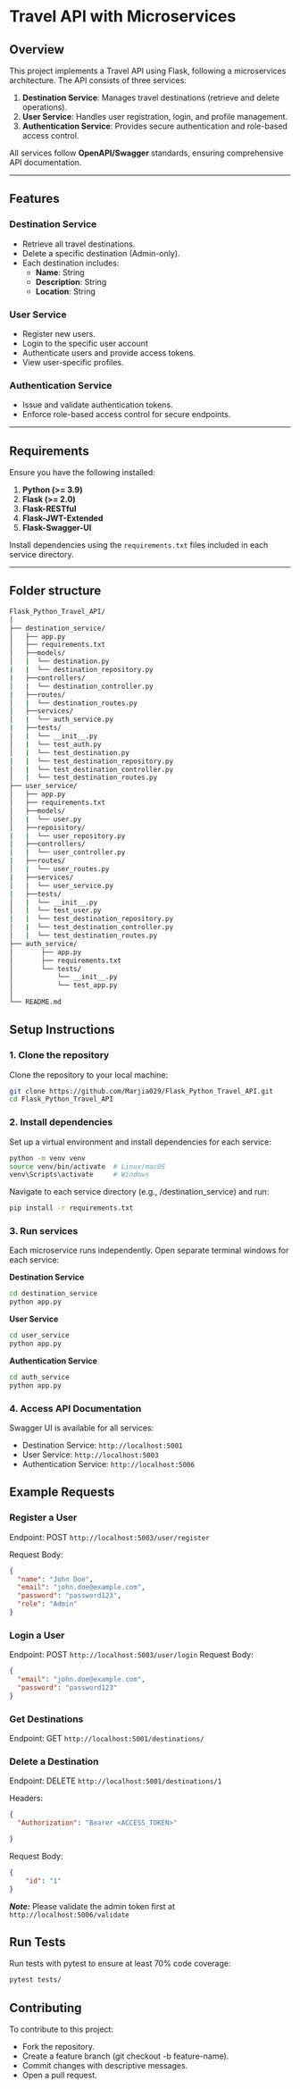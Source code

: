 # **Travel API with Microservices**

## **Overview**
This project implements a Travel API using Flask, following a microservices architecture. The API consists of three services:
1. **Destination Service**: Manages travel destinations (retrieve and delete operations).
2. **User Service**: Handles user registration, login, and profile management.
3. **Authentication Service**: Provides secure authentication and role-based access control.

All services follow **OpenAPI/Swagger** standards, ensuring comprehensive API documentation.

---

## **Features**
### **Destination Service**
- Retrieve all travel destinations.
- Delete a specific destination (Admin-only).
- Each destination includes:
  - **Name**: String
  - **Description**: String
  - **Location**: String

### **User Service**
- Register new users.
- Login to the specific user account
- Authenticate users and provide access tokens.
- View user-specific profiles.

### **Authentication Service**
- Issue and validate authentication tokens.
- Enforce role-based access control for secure endpoints.

---

## **Requirements**
Ensure you have the following installed:
1. **Python (>= 3.9)**  
2. **Flask (>= 2.0)**  
3. **Flask-RESTful**  
4. **Flask-JWT-Extended**  
5. **Flask-Swagger-UI**  

Install dependencies using the `requirements.txt` files included in each service directory.

---

## Folder structure
```bash
Flask_Python_Travel_API/
│
├── destination_service/
│   ├── app.py
│   ├── requirements.txt
│   ├──models/
│   |  └── destination.py
|   |  └── destination_repository.py
|   ├──controllers/
│   |  └── destination_controller.py
|   ├──routes/
│   |  └── destination_routes.py
|   ├──services/
│   |  └── auth_service.py
|   ├──tests/
│   |  └── __init__.py
│   |  └── test_auth.py
│   |  └── test_destination.py
|   |  └── test_destination_repository.py
│   |  └── test_destination_controller.py
│   |  └── test_destination_routes.py
├── user_service/
│   ├── app.py
│   ├── requirements.txt
│   ├──models/
│   |  └── user.py
│   ├──repoisitory/
|   |  └── user_repository.py
|   ├──controllers/
│   |  └── user_controller.py
|   ├──routes/
│   |  └── user_routes.py
|   ├──services/
│   |  └── user_service.py
|   ├──tests/
│   |  └── __init__.py
│   |  └── test_user.py
|   |  └── test_destination_repository.py
│   |  └── test_destination_controller.py
│   |  └── test_destination_routes.py
├── auth_service/
│       ├── app.py
│       ├── requirements.txt
│       └── tests/
│           └── __init__.py
│           └── test_app.py
│
└── README.md
```

## **Setup Instructions**
### **1. Clone the repository**
Clone the repository to your local machine:
```bash
git clone https://github.com/Marjia029/Flask_Python_Travel_API.git
cd Flask_Python_Travel_API
```
### **2. Install dependencies**

Set up a virtual environment and install dependencies for each service:
```bash
python -m venv venv
source venv/bin/activate  # Linux/macOS
venv\Scripts\activate     # Windows
```
Navigate to each service directory (e.g., /destination_service) and run:
```bash
pip install -r requirements.txt
```
### **3. Run services**

Each microservice runs independently. Open separate terminal windows for each service:

**Destination Service**
```bash
cd destination_service
python app.py
```
**User Service**
```bash
cd user_service
python app.py
```

**Authentication Service**
```bash
cd auth_service
python app.py
```

### **4. Access API Documentation**

Swagger UI is available for all services:

- Destination Service: ```http://localhost:5001```
- User Service: ```http://localhost:5003```
- Authentication Service: ```http://localhost:5006```

## Example Requests
### Register a User

Endpoint: POST ```http://localhost:5003/user/register```

Request Body:
```json
{
  "name": "John Doe",
  "email": "john.doe@example.com",
  "password": "password123",
  "role": "Admin"
}
```
### Login a User

Endpoint: POST ```http://localhost:5003/user/login```
Request Body:
```json
{
  "email": "john.doe@example.com",
  "password": "password123"
}
```
### Get Destinations

Endpoint: GET ```http://localhost:5001/destinations/```


### Delete a Destination

Endpoint: DELETE ```http://localhost:5001/destinations/1```

Headers:
```json
{
  "Authorization": "Bearer <ACCESS_TOKEN>"

}
```
Request Body:
```json
{
    "id": "1"
}
```
***Note:*** Please validate the admin token first at ```http://localhost:5006/validate```
## Run Tests
Run tests with pytest to ensure at least 70% code coverage:
```bash
pytest tests/
```
## Contributing
To contribute to this project:

- Fork the repository.
- Create a feature branch (git checkout -b feature-name).
- Commit changes with descriptive messages.
- Open a pull request.


